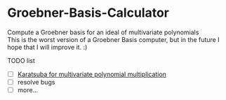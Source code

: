 # Groebner-Basis-Calculator
Compute a Groebner basis for an ideal of multivariate polynomials  
This is the worst version of a Groebner Basis computer, but in the future I hope that I will improve it. :)

TODO list   
- [ ] [Karatsuba for multivariate polynomial multiplication](https://1drv.ms/b/s!Ahsl9Oo0IiZK5Sc7nV3jSfcGTtGx)
- [ ] resolve bugs
- [ ] more...

